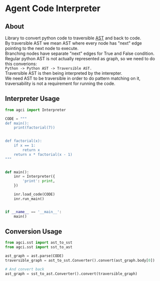 # Agent Code Interpreter

## About
Library to convert python code to traversible [AST](https://en.wikipedia.org/wiki/Abstract_syntax_tree) and back to code.  
By traversible AST we mean AST where every node has "next" edge pointing to the next node to execute.  
Branching nodes have separate "next" edges for True and False condition.  
Regular python AST is not actually represented as graph, so we need to do this converions:  
    `Python -> Python AST -> Traversible AST.`  
Traversible AST is then being interpreted by the interepter.  
We need AST to be traversible in order to do pattern matching on it, traversability is not a requirement for running the code.  

## Interpreter Usage

```python
from agci import Interpreter

CODE = """
def main():
    print(factorial(7))
    

def factorial(x):
    if x == 1:
        return x
    return x * factorial(x - 1)
"""


def main():
    inr = Interpreter({
        'print': print,
    })

    inr.load_code(CODE)
    inr.run_main()


if __name__ == '__main__':
    main()

```

## Conversion Usage
```python
from agci.sst import ast_to_sst
from agci.sst import sst_to_ast

ast_graph = ast.parse(CODE)
traversible_graph = ast_to_sst.Converter().convert(ast_graph.body[0])

# And convert back
ast_graph = sst_to_ast.Converter().convert(traversible_graph)

```
